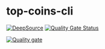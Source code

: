 # top-coins-cli

[![DeepSource](https://deepsource.io/gh/vkhangstack/top-coins-cli.svg/?label=active+issues)](https://deepsource.io/gh/vkhangstack/top-coins-cli/?ref=repository-badge)
[![Quality Gate Status](https://sonarcloud.io/api/project_badges/measure?project=vkhangstack_top-coins-cli&metric=alert_status)](https://sonarcloud.io/dashboard?id=vkhangstack_top-coins-cli)


[![Quality gate](https://sonarcloud.io/api/project_badges/quality_gate?project=vkhangstack_top-coins-cli)](https://sonarcloud.io/dashboard?id=vkhangstack_top-coins-cli)

